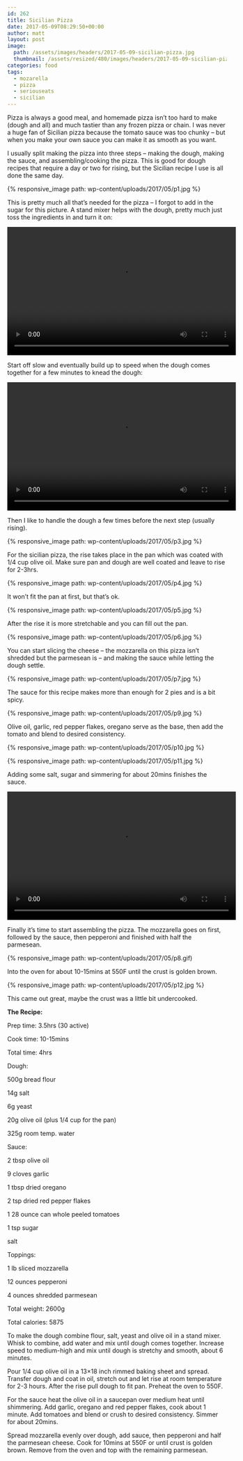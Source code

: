 ```yaml
---
id: 262
title: Sicilian Pizza
date: 2017-05-09T08:29:50+00:00
author: matt
layout: post
image: 
  path: /assets/images/headers/2017-05-09-sicilian-pizza.jpg
  thumbnail: /assets/resized/480/images/headers/2017-05-09-sicilian-pizza.jpg
categories: food
tags:
  - mozarella
  - pizza
  - seriouseats
  - sicilian
---
```

Pizza is always a good meal, and homemade pizza isn&#8217;t too hard to make (dough and all) and much tastier than any frozen pizza or chain. I was never a huge fan of Sicilian pizza because the tomato sauce was too chunky &#8211; but when you make your own sauce you can make it as smooth as you want.<!--more-->

I usually split making the pizza into three steps &#8211; making the dough, making the sauce, and assembling/cooking the pizza. This is good for dough recipes that require a day or two for rising, but the Sicilian recipe I use is all done the same day.

{% responsive_image path: wp-content/uploads/2017/05/p1.jpg %}

This is pretty much all that&#8217;s needed for the pizza &#8211; I forgot to add in the sugar for this picture. A stand mixer helps with the dough, pretty much just toss the ingredients in and turn it on:

<div style="width: 525px;" class="wp-video">
  <!--]><!]--><video class="wp-video-shortcode" id="video-262-1" width="525" height="295" preload="metadata" controls="controls"><source type="video/mp4" src="{% responsive_image path: wp-content/uploads/2017/05/mixer1.mp4?_=1" />
  
  <a href="{% responsive_image path: wp-content/uploads/2017/05/mixer1.mp4">{% responsive_image path: wp-content/uploads/2017/05/mixer1.mp4</a></video>
</div>

Start off slow and eventually build up to speed when the dough comes together for a few minutes to knead the dough:

<div style="width: 525px;" class="wp-video">
  <video class="wp-video-shortcode" id="video-262-2" width="525" height="295" preload="metadata" controls="controls"><source type="video/mp4" src="{% responsive_image path: wp-content/uploads/2017/05/mixer2.mp4?_=2" /><a href="{% responsive_image path: wp-content/uploads/2017/05/mixer2.mp4">{% responsive_image path: wp-content/uploads/2017/05/mixer2.mp4</a></video>
</div>

Then I like to handle the dough a few times before the next step (usually rising).

{% responsive_image path: wp-content/uploads/2017/05/p3.jpg %}

For the sicilian pizza, the rise takes place in the pan which was coated with 1/4 cup olive oil. Make sure pan and dough are well coated and leave to rise for 2-3hrs.

{% responsive_image path: wp-content/uploads/2017/05/p4.jpg %}

It won&#8217;t fit the pan at first, but that&#8217;s ok.

{% responsive_image path: wp-content/uploads/2017/05/p5.jpg %}

After the rise it is more stretchable and you can fill out the pan.

{% responsive_image path: wp-content/uploads/2017/05/p6.jpg %}

You can start slicing the cheese &#8211; the mozzarella on this pizza isn&#8217;t shredded but the parmesean is &#8211; and making the sauce while letting the dough settle.

{% responsive_image path: wp-content/uploads/2017/05/p7.jpg %}

The sauce for this recipe makes more than enough for 2 pies and is a bit spicy.

{% responsive_image path: wp-content/uploads/2017/05/p9.jpg %}

Olive oil, garlic, red pepper flakes, oregano serve as the base, then add the tomato and blend to desired consistency.

{% responsive_image path: wp-content/uploads/2017/05/p10.jpg %}

{% responsive_image path: wp-content/uploads/2017/05/p11.jpg %}

Adding some salt, sugar and simmering for about 20mins finishes the sauce.

<div style="width: 525px;" class="wp-video">
  <video class="wp-video-shortcode" id="video-262-3" width="525" height="295" preload="metadata" controls="controls"><source type="video/mp4" src="{% responsive_image path: wp-content/uploads/2017/05/sauce.mp4?_=3" /><a href="{% responsive_image path: wp-content/uploads/2017/05/sauce.mp4">{% responsive_image path: wp-content/uploads/2017/05/sauce.mp4</a></video>
</div>

Finally it&#8217;s time to start assembling the pizza. The mozzarella goes on first, followed by the sauce, then pepperoni and finished with half the parmesean.

{% responsive_image path: wp-content/uploads/2017/05/p8.gif)

Into the oven for about 10-15mins at 550F until the crust is golden brown.

{% responsive_image path: wp-content/uploads/2017/05/p12.jpg %}

This came out great, maybe the crust was a little bit undercooked.

**The Recipe:**

Prep time: 3.5hrs (30 active)
  
Cook time: 10-15mins
  
Total time: 4hrs

Dough:
  
500g bread flour
  
14g salt
  
6g yeast
  
20g olive oil (plus 1/4 cup for the pan)
  
325g room temp. water

Sauce:
  
2 tbsp olive oil
  
9 cloves garlic
  
1 tbsp dried oregano
  
2 tsp dried red pepper flakes
  
1 28 ounce can whole peeled tomatoes
  
1 tsp sugar
  
salt

Toppings:
  
1 lb sliced mozzarella
  
12 ounces pepperoni
  
4 ounces shredded parmesean

Total weight: 2600g
  
Total calories: 5875

To make the dough combine flour, salt, yeast and olive oil in a stand mixer. Whisk to combine, add water and mix until dough comes together. Increase speed to medium-high and mix until dough is stretchy and smooth, about 6 minutes.

Pour 1/4 cup olive oil in a 13&#215;18 inch rimmed baking sheet and spread. Transfer dough and coat in oil, stretch out and let rise at room temperature for 2-3 hours. After the rise pull dough to fit pan. Preheat the oven to 550F.

For the sauce heat the olive oil in a saucepan over medium heat until shimmering. Add garlic, oregano and red pepper flakes, cook about 1 minute. Add tomatoes and blend or crush to desired consistency. Simmer for about 20mins.

Spread mozzarella evenly over dough, add sauce, then pepperoni and half the parmesean cheese. Cook for 10mins at 550F or until crust is golden brown. Remove from the oven and top with the remaining parmesean.

&nbsp;
